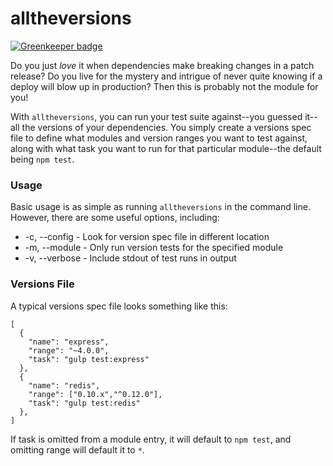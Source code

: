 # alltheversions

[![Greenkeeper badge](https://badges.greenkeeper.io/Qard/alltheversions.svg)](https://greenkeeper.io/)

Do you just *love* it when dependencies make breaking changes in a patch release? Do you live for the mystery and intrigue of never quite knowing if a deploy will blow up in production? Then this is probably not the module for you!

With `alltheversions`, you can run your test suite against--you guessed it--all the versions of your dependencies. You simply create a versions spec file to define what modules and version ranges you want to test against, along with what task you want to run for that particular module--the default being `npm test`.

### Usage

Basic usage is as simple as running `alltheversions` in the command line. However, there are some useful options, including:

- -c, --config - Look for version spec file in different location
- -m, --module - Only run version tests for the specified module
- -v, --verbose - Include stdout of test runs in output

### Versions File

A typical versions spec file looks something like this:

```
[
  {
    "name": "express",
    "range": "~4.0.0",
    "task": "gulp test:express"
  },
  {
    "name": "redis",
    "range": ["0.10.x","^0.12.0"],
    "task": "gulp test:redis"
  },
]
```

If task is omitted from a module entry, it will default to `npm test`, and omitting range will default it to `*`.
